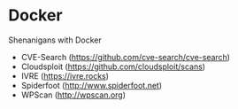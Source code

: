 Docker
======

Shenanigans with Docker

 * CVE-Search (https://github.com/cve-search/cve-search)
 * Cloudsploit (https://github.com/cloudsploit/scans)
 * IVRE (https://ivre.rocks)
 * Spiderfoot (http://www.spiderfoot.net)
 * WPScan (http://wpscan.org)
